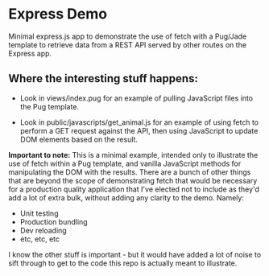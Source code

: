 # Express Demo

Minimal express.js app to demonstrate the use of fetch with a Pug/Jade template to retrieve data from a REST API served by other routes on the Express app.
    
## Where the interesting stuff happens:
    
* Look in views/index.pug for an example of pulling JavaScript files into the Pug template.
    
* Look in public/javascripts/get_animal.js for an example of using fetch to perform a GET request against the API, then using JavaScript to update DOM elements based on the result.

    
**Important to note:** This is a minimal example, intended only to illustrate the use of fetch within a Pug template, and vanilla JavaScript methods for manipulating the DOM with the results. There are a bunch of other things that are beyond the scope of demonstrating fetch that would be necessary for a production quality application that I've elected not to include as they'd add a lot of extra bulk, without adding any clarity to the demo. Namely:

* Unit testing
* Production bundling
* Dev reloading
* etc, etc, etc

I know the other stuff is important - but it would have added a lot of noise to sift through to get to the code this repo is actually meant to illustrate.